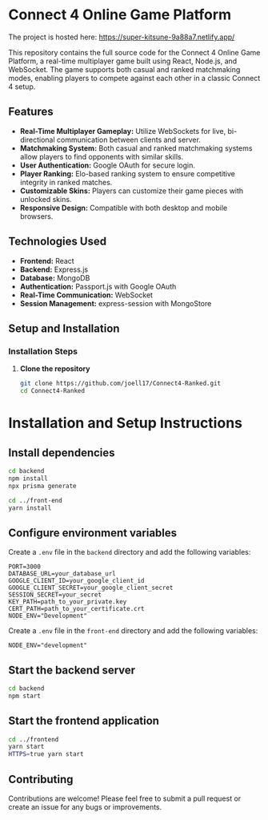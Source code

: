 # Connect 4 Online Game Platform

The project is hosted here: https://super-kitsune-9a88a7.netlify.app/

This repository contains the full source code for the Connect 4 Online Game Platform, a real-time multiplayer game built using React, Node.js, and WebSocket. The game supports both casual and ranked matchmaking modes, enabling players to compete against each other in a classic Connect 4 setup.

## Features

- **Real-Time Multiplayer Gameplay:** Utilize WebSockets for live, bi-directional communication between clients and server.
- **Matchmaking System:** Both casual and ranked matchmaking systems allow players to find opponents with similar skills.
- **User Authentication:** Google OAuth for secure login.
- **Player Ranking:** Elo-based ranking system to ensure competitive integrity in ranked matches.
- **Customizable Skins:** Players can customize their game pieces with unlocked skins.
- **Responsive Design:** Compatible with both desktop and mobile browsers.

## Technologies Used

- **Frontend:** React
- **Backend:** Express.js
- **Database:** MongoDB
- **Authentication:** Passport.js with Google OAuth
- **Real-Time Communication:** WebSocket
- **Session Management:** express-session with MongoStore

## Setup and Installation

### Installation Steps

1. **Clone the repository**
   ```bash
   git clone https://github.com/joell17/Connect4-Ranked.git
   cd Connect4-Ranked
   ```


# Installation and Setup Instructions

## Install dependencies

```bash
cd backend
npm install
npx prisma generate

cd ../front-end
yarn install
```

## Configure environment variables

Create a `.env` file in the `backend` directory and add the following variables:

```
PORT=3000
DATABASE_URL=your_database_url
GOOGLE_CLIENT_ID=your_google_client_id
GOOGLE_CLIENT_SECRET=your_google_client_secret
SESSION_SECRET=your_secret
KEY_PATH=path_to_your_private.key
CERT_PATH=path_to_your_certificate.crt
NODE_ENV="Development"
```

Create a `.env` file in the `front-end` directory and add the following variables:

```
NODE_ENV="development"
```

## Start the backend server

```bash
cd backend
npm start
```

## Start the frontend application

```bash
cd ../frontend
yarn start
HTTPS=true yarn start
```

## Contributing

Contributions are welcome! Please feel free to submit a pull request or create an issue for any bugs or improvements.
